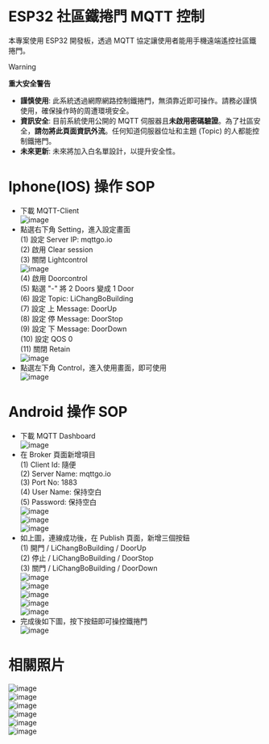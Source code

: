 # ESP32 社區鐵捲門 MQTT 控制

本專案使用 ESP32 開發板，透過 MQTT 協定讓使用者能用手機遠端遙控社區鐵捲門。

> [!WARNING]
> **重大安全警告**
> *   **謹慎使用**: 此系統透過網際網路控制鐵捲門，無須靠近即可操作。請務必謹慎使用，確保操作時的周遭環境安全。
> *   **資訊安全**: 目前系統使用公開的 MQTT 伺服器且**未啟用密碼驗證**。為了社區安全，**請勿將此頁面資訊外流**。任何知道伺服器位址和主題 (Topic) 的人都能控制鐵捲門。
> *   **未來更新**: 未來將加入白名單設計，以提升安全性。

# Iphone(IOS) 操作 SOP  
* 下載 MQTT-Client  
![image](https://github.com/Chihhao/esp32_door_mqtt/blob/main/image/p1.png)  
* 點選右下角 Setting，進入設定畫面  
(1) 設定 Server IP: mqttgo.io  
(2) 啟用 Clear session  
(3) 關閉 Lightcontrol  
![image](https://github.com/Chihhao/esp32_door_mqtt/blob/main/image/p2.png)  
(4) 啟用 Doorcontrol  
(5) 點選 "-" 將 2 Doors 變成 1 Door  
(6) 設定 Topic: LiChangBoBuilding  
(7) 設定 上 Message: DoorUp  
(8) 設定 停 Message: DoorStop  
(9) 設定 下 Message: DoorDown  
(10) 設定 QOS 0  
(11) 關閉 Retain    
![image](https://github.com/Chihhao/esp32_door_mqtt/blob/main/image/p3.png)  
* 點選左下角 Control，進入使用畫面，即可使用  
![image](https://github.com/Chihhao/esp32_door_mqtt/blob/main/image/p4.png)  
  
# Android 操作 SOP   
* 下載 MQTT Dashboard  
![image](https://github.com/Chihhao/esp32_door_mqtt/blob/main/image/downloadMqttDashboard.jpg)  
* 在 Broker 頁面新增項目  
(1) Client Id: 隨便  
(2) Server Name: mqttgo.io  
(3) Port No: 1883  
(4) User Name: 保持空白  
(5) Password: 保持空白  
![image](https://github.com/Chihhao/esp32_door_mqtt/blob/main/image/addBroker.png)  
![image](https://github.com/Chihhao/esp32_door_mqtt/blob/main/image/serverInfo.png)  
![image](https://github.com/Chihhao/esp32_door_mqtt/blob/main/image/connentSuccess.jpg)  
* 如上圖，連線成功後，在 Publish 頁面，新增三個按鈕  
(1) 開門 / LiChangBoBuilding / DoorUp  
(2) 停止 / LiChangBoBuilding / DoorStop  
(3) 關門 / LiChangBoBuilding / DoorDown  
![image](https://github.com/Chihhao/esp32_door_mqtt/blob/main/image/addPublishItems.png)  
![image](https://github.com/Chihhao/esp32_door_mqtt/blob/main/image/selectButton.png)  
![image](https://github.com/Chihhao/esp32_door_mqtt/blob/main/image/button1.jpg)  
![image](https://github.com/Chihhao/esp32_door_mqtt/blob/main/image/button2.jpg)  
![image](https://github.com/Chihhao/esp32_door_mqtt/blob/main/image/button3.jpg)  
* 完成後如下圖，按下按鈕即可操控鐵捲門  
![image](https://github.com/Chihhao/esp32_door_mqtt/blob/main/image/addThreeButtons.jpg)  

# 相關照片  
![image](https://github.com/Chihhao/esp32_door_mqtt/blob/main/image/p003.jpg)  
![image](https://github.com/Chihhao/esp32_door_mqtt/blob/main/image/p002.png)  
![image](https://github.com/Chihhao/esp32_door_mqtt/blob/main/image/IMG_7055.jpg)  
![image](https://github.com/Chihhao/esp32_door_mqtt/blob/main/image/IMG_7067.jpg)  
![image](https://github.com/Chihhao/esp32_door_mqtt/blob/main/image/IMG_7068.jpg)  
![image](https://github.com/Chihhao/esp32_door_mqtt/blob/main/image/p001.png)  


